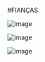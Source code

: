 #FIANÇAS

![image](https://github.com/joaovictodesousa/Fian-as-Ideias/assets/107226493/d87d6e40-43a0-441d-8c87-4c5eec861061)


![image](https://github.com/joaovictodesousa/Fian-as-Ideias/assets/107226493/77b35894-f12d-43da-8c80-8ab22d3e0fe3)


![image](https://github.com/joaovictodesousa/Fian-as-Ideias/assets/107226493/5b174ff6-0a13-4afb-b9ba-589fb9bf5cdf)



